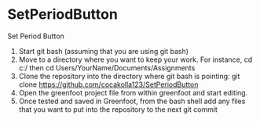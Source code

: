 # SetPeriodButton
Set Period Button

1) Start git bash (assuming that you are using git bash)
2) Move to a directory where you want to keep your work. For instance, cd c:/ then cd Users/YourName/Documents/Assignments
3) Clone the repository into the directory where git bash is pointing:
   git clone https://github.com/cocakolla123/SetPeriodButton
4) Open the greenfoot project file from within greenfoot and start editing.
5) Once tested and saved in Greenfoot, from the bash shell add any files that you want to put into the repository to the next git commit
